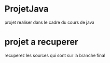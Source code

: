 # ProjetJava
projet realiser dans le cadre du cours de java
# projet a recuperer
recuperez les sources qui sont sur la branche final
